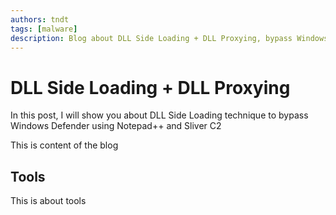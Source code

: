 ```yaml
--- 
authors: tndt
tags: [malware]
description: Blog about DLL Side Loading + DLL Proxying, bypass Windows Defender
---
```

# DLL Side Loading + DLL Proxying
In this post, I will show you about DLL Side Loading technique to bypass Windows Defender using Notepad++ and Sliver C2
<!-- truncate -->
This is content of the blog

## Tools
This is about tools